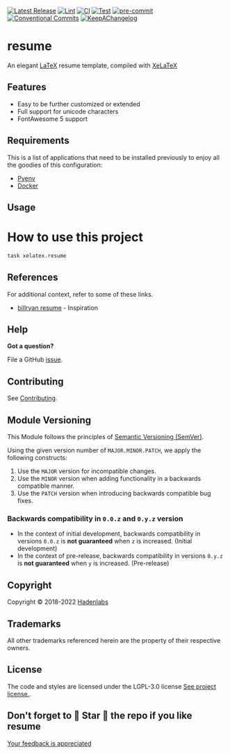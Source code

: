 <!--


  ** DO NOT EDIT THIS FILE
  **
  ** 1) Make all changes to `provision/generator/README.yaml`
  ** 2) Run`task readme` to rebuild this file.
  **
  ** (We maintain HUNDREDS of open source projects. This is how we maintain our sanity.)
  **


  -->

[![Latest Release](https://img.shields.io/github/release/luismayta/resume)](https://github.com/luismayta/resume/releases) [![Lint](https://img.shields.io/github/workflow/status/luismayta/resume/lint-code)](https://github.com/luismayta/resume/actions?workflow=lint-code) [![CI](https://img.shields.io/github/workflow/status/luismayta/resume/ci)](https://github.com/luismayta/resume/actions?workflow=ci) [![Test](https://img.shields.io/github/workflow/status/luismayta/resume/test)](https://github.com/luismayta/resume/actions?workflow=test) [![pre-commit](https://img.shields.io/badge/pre--commit-enabled-brightgreen?logo=pre-commit&logoColor=white)](https://github.com/pre-commit/pre-commit) [![Conventional Commits](https://img.shields.io/badge/Conventional%20Commits-1.0.0-yellow)](https://conventionalcommits.org) [![KeepAChangelog](https://img.shields.io/badge/changelog-Keep%20a%20Changelog%20v1.0.0-orange)](https://keepachangelog.com)

# resume

An elegant [LaTeX](https://www.latex-project.org/) resume template, compiled with [XeLaTeX](https://www.overleaf.com/learn/latex/XeLaTeX)

## Features

- Easy to be further customized or extended
- Full support for unicode characters
- FontAwesome 5 support

## Requirements

This is a list of applications that need to be installed previously to enjoy all the goodies of this configuration:

- [Pyenv](https://github.com/pyenv/pyenv)
- [Docker](https://www.docker.com/)

## Usage

# How to use this project

```bash
task xelatex.resume
```

## References

For additional context, refer to some of these links.

- [billryan resume](https://github.com/billryan/resume) - Inspiration

## Help

**Got a question?**

File a GitHub [issue](https://github.com/luismayta/resume/issues).

## Contributing

See [Contributing](./docs/contributing.md).

## Module Versioning

This Module follows the principles of [Semantic Versioning (SemVer)](https://semver.org/).

Using the given version number of `MAJOR.MINOR.PATCH`, we apply the following constructs:

1. Use the `MAJOR` version for incompatible changes.
1. Use the `MINOR` version when adding functionality in a backwards compatible manner.
1. Use the `PATCH` version when introducing backwards compatible bug fixes.

### Backwards compatibility in `0.0.z` and `0.y.z` version

- In the context of initial development, backwards compatibility in versions `0.0.z` is **not guaranteed** when `z` is increased. (Initial development)
- In the context of pre-release, backwards compatibility in versions `0.y.z` is **not guaranteed** when `y` is increased. (Pre-release)

## Copyright

Copyright © 2018-2022 [Hadenlabs](https://hadenlabs.com)

## Trademarks

All other trademarks referenced herein are the property of their respective owners.

## License

The code and styles are licensed under the LGPL-3.0 license [See project license.](LICENSE).

## Don't forget to 🌟 Star 🌟 the repo if you like resume

[Your feedback is appreciated](https://github.com/luismayta/resume/issues)
